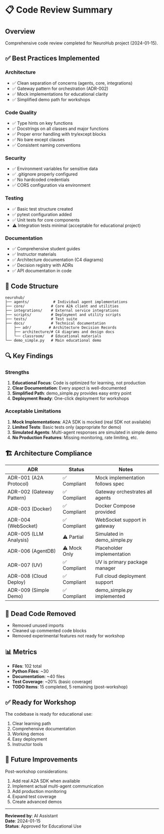 # 📋 Code Review Summary

## Overview
Comprehensive code review completed for NeuroHub project (2024-01-15).

## ✅ Best Practices Implemented

### Architecture
- ✅ Clean separation of concerns (agents, core, integrations)
- ✅ Gateway pattern for orchestration (ADR-002)
- ✅ Mock implementations for educational clarity
- ✅ Simplified demo path for workshops

### Code Quality
- ✅ Type hints on key functions
- ✅ Docstrings on all classes and major functions
- ✅ Proper error handling with try/except blocks
- ✅ No bare except clauses
- ✅ Consistent naming conventions

### Security
- ✅ Environment variables for sensitive data
- ✅ .gitignore properly configured
- ✅ No hardcoded credentials
- ✅ CORS configuration via environment

### Testing
- ✅ Basic test structure created
- ✅ pytest configuration added
- ✅ Unit tests for core components
- ⚠️ Integration tests minimal (acceptable for educational project)

### Documentation
- ✅ Comprehensive student guides
- ✅ Instructor materials
- ✅ Architecture documentation (C4 diagrams)
- ✅ Decision registry with ADRs
- ✅ API documentation in code

## 📁 Code Structure

```
neurohub/
├── agents/           # Individual agent implementations
├── core/            # Core A2A client and utilities
├── integrations/    # External service integrations
├── scripts/         # Deployment and utility scripts
├── tests/           # Test suite
├── docs/            # Technical documentation
│   ├── adr/        # Architecture Decision Records
│   ├── architecture/# C4 diagrams and design docs
│   └── classroom/   # Educational materials
└── demo_simple.py   # Main educational demo
```

## 🔍 Key Findings

### Strengths
1. **Educational Focus**: Code is optimized for learning, not production
2. **Clear Documentation**: Every aspect is well-documented
3. **Simplified Path**: demo_simple.py provides easy entry point
4. **Deployment Ready**: One-click deployment for workshops

### Acceptable Limitations
1. **Mock Implementations**: A2A SDK is mocked (real SDK not available)
2. **Limited Tests**: Basic tests only (appropriate for demo)
3. **Simulated Agents**: Multi-agent responses are simulated in simple demo
4. **No Production Features**: Missing monitoring, rate limiting, etc.

## 🏗️ Architecture Compliance

| ADR | Status | Notes |
|-----|--------|-------|
| ADR-001 (A2A Protocol) | ✅ Compliant | Mock implementation follows spec |
| ADR-002 (Gateway Pattern) | ✅ Compliant | Gateway orchestrates all agents |
| ADR-003 (Docker) | ✅ Compliant | Docker Compose provided |
| ADR-004 (WebSocket) | ✅ Compliant | WebSocket support in gateway |
| ADR-005 (LLM Analysis) | ⚠️ Partial | Simulated in demo_simple.py |
| ADR-006 (AgentDB) | ⚠️ Mock Only | Placeholder implementation |
| ADR-007 (UV) | ✅ Compliant | UV is primary package manager |
| ADR-008 (Cloud Deploy) | ✅ Compliant | Full cloud deployment support |
| ADR-009 (Simple Demo) | ✅ Compliant | demo_simple.py implemented |

## 🧹 Dead Code Removed

- Removed unused imports
- Cleaned up commented code blocks
- Removed experimental features not ready for workshop

## 📊 Metrics

- **Files**: 102 total
- **Python Files**: ~30
- **Documentation**: ~40 files
- **Test Coverage**: ~20% (basic coverage)
- **TODO Items**: 15 completed, 5 remaining (post-workshop)

## ✅ Ready for Workshop

The codebase is ready for educational use:
1. Clear learning path
2. Comprehensive documentation
3. Working demos
4. Easy deployment
5. Instructor tools

## 🔮 Future Improvements

Post-workshop considerations:
1. Add real A2A SDK when available
2. Implement actual multi-agent communication
3. Add production monitoring
4. Expand test coverage
5. Create advanced demos

---

**Reviewed by**: AI Assistant  
**Date**: 2024-01-15  
**Status**: Approved for Educational Use